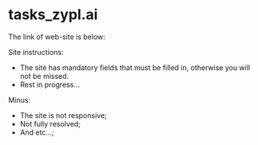 # tasks_zypl.ai
The link of web-site is below:

Site instructions:
- The site has mandatory fields that must be filled in, otherwise you will not be missed.
- Rest in progress...

Minus:
- The site is not responsive;
- Not fully resolved;
- And etc...;
